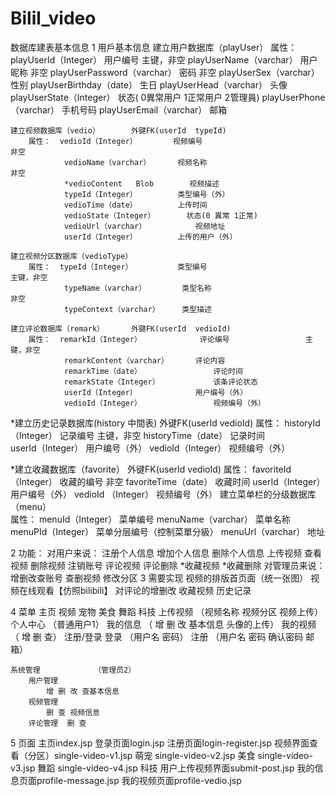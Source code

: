 # Bilil_video
数据库建表基本信息
1 用戶基本信息
	建立用户数据库（playUser）
		属性：  playUserId（Integer）   用户编号                          主键，非空
				playUserName（varchar）     用户昵称                         非空
				playUserPassword（varchar） 密码                             非空
				playUserSex（varchar）    	性别
				playUserBirthday（date）    生日
				playUserHead（varchar）     头像
				playUserState（Integer）    状态( 0異常用户 1正常用户 2管理員)
				playUserPhone（varchar）    手机号码
				playUserEmail（varchar）    邮箱
	
	建立视频数据库（vedio）       外键FK(userId  typeId)
		属性：  vedioId（Integer）        视频编号                           非空
				vedioName（varchar）		视频名称						 非空
				*vedioContent	Blob        视频描述
				typeId（Integer）			类型编号（外）
				vedioTime（date）		    上传时间
				vedioState（Integer）       状态(0 異常 1正常)		
				vedioUrl（varchar）		    视频地址
				userId（Integer）			上传的用户（外）
			
	建立视频分区数据库（vedioType）     
		属性：  typeId（Integer）          类型编号                         主键，非空
		        typeName（varchar）        类型名称						    非空
			    typeContext（varchar）     类型描述
	
	建立评论数据库（remark）      外键FK(userId  vedioId) 
		属性：  remarkId（Integer）             评论编号					主键，非空
			    remarkContent（varchar）		评论内容
				remarkTime（date）				评论时间
				remarkState（Integer）			该条评论状态
				userId（Integer）				用户编号（外）
				vedioId（Integer）				视频编号（外）
	
   *建立历史记录数据库(history   中間表)   外键FK(userId  vedioId) 
		属性：  historyId（Integer）            记录编号					主键，非空
				historyTime（date）				记录时间						
				userId（Integer）				用户编号（外）
				vedioId（Integer）				视频编号（外）
	
   *建立收藏数据库（favorite）             外键FK(userId  vedioId)
		属性：	favoriteId（Integer）			收藏的编号						非空
				favoriteTime（date）			收藏时间
				userId（Integer）				用户编号（外）
				vedioId	（Integer）				视频编号（外）
	建立菜单栏的分级数据库（menu）       
		属性：	menuId（Integer） 				菜单编号
				menuName（varchar）				菜单名称
				menuPId（Integer）              菜单分层编号（控制菜單分級）
				menuUrl（varchar）				地址

2 功能：
	对用户来说：          注册个人信息
					增加个人信息
					删除个人信息
					上传视频
					查看视频
					删除视频
					注销账号
					评论视频 
					评论删除
					*收藏视频
					*收藏删除
	对管理员来说：  增删改查账号
					查删视频
					修改分区
3 需要实现
    视频的排版首页面（统一张图）
	视频在线观看【仿照bilibili】
	对评论的增删改
	收藏视频
	历史记录
	
	
	
4 菜单
	主页
	视频
		宠物
		美食
		舞蹈
		科技
		上传视频		（视频名称 视频分区 视频上传）
	个人中心			（普通用户1）
		我的信息  （ 增 删 改 基本信息
				      头像的上传）
		我的视频  （ 增 删 查）
	注册/登录
		登录			（用户名  密码）
		注册			（用户名  密码  确认密码  邮箱）
		
		
	系统管理    		（管理员2）
		用户管理
		  	增 删 改 查基本信息
		视频管理
		  	删 查 视频信息
		评论管理  删 查
	


5 页面
        主页index.jsp	
	登录页面login.jsp
	注册页面login-register.jsp
	视频界面查看（分区）single-video-v1.jsp    萌宠
						single-video-v2.jsp   美食
						single-video-v3.jsp   舞蹈
						single-video-v4.jsp   科技
	用户上传视频界面submit-post.jsp
	我的信息页面profile-message.jsp
	我的视频页面profile-vedio.jsp
